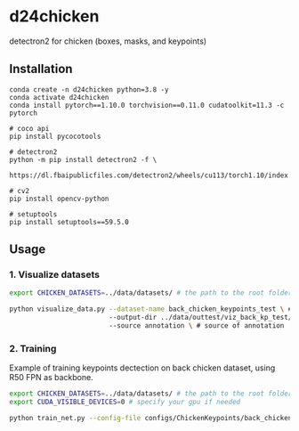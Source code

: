 # d24chicken
detectron2 for chicken (boxes, masks, and keypoints)

## Installation
```
conda create -n d24chicken python=3.8 -y
conda activate d24chicken 
conda install pytorch==1.10.0 torchvision==0.11.0 cudatoolkit=11.3 -c pytorch

# coco api
pip install pycocotools

# detectron2
python -m pip install detectron2 -f \
  https://dl.fbaipublicfiles.com/detectron2/wheels/cu113/torch1.10/index.html

# cv2
pip install opencv-python

# setuptools
pip install setuptools==59.5.0
```

## Usage
### 1. Visualize datasets
```bash
export CHICKEN_DATASETS=../data/datasets/ # the path to the root folder contain the datasets

python visualize_data.py --dataset-name back_chicken_keypoints_test \ # the dataset name
                         --output-dir ../data/outtest/viz_back_kp_test/ \ # the output dir of visualize images
                         --source annotation \ # source of annotation
```
### 2. Training
Example of training keypoints dectection on back chicken dataset, using R50 FPN as backbone.
```bash
export CHICKEN_DATASETS=../data/datasets/ # the path to the root folder contain the datasets
export CUDA_VISIBLE_DEVICES=0 # specify your gpu if needed

python train_net.py --config-file configs/ChickenKeypoints/back_chicken_keypoints_rcnn_R_50_FPN.yaml
```

